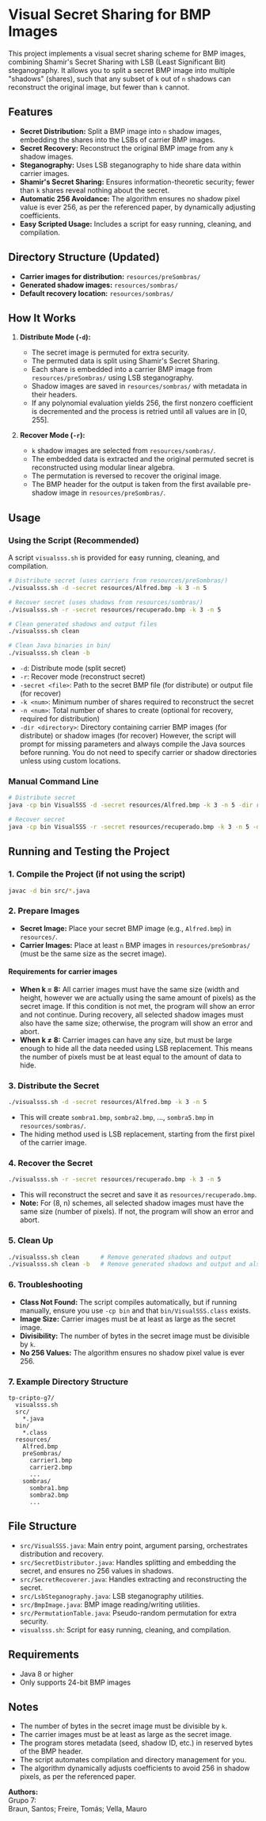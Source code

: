 # Visual Secret Sharing for BMP Images

This project implements a visual secret sharing scheme for BMP images, combining Shamir's Secret Sharing with LSB (Least Significant Bit) steganography. It allows you to split a secret BMP image into multiple "shadows" (shares), such that any subset of `k` out of `n` shadows can reconstruct the original image, but fewer than `k` cannot.

## Features

- **Secret Distribution:** Split a BMP image into `n` shadow images, embedding the shares into the LSBs of carrier BMP images.
- **Secret Recovery:** Reconstruct the original BMP image from any `k` shadow images.
- **Steganography:** Uses LSB steganography to hide share data within carrier images.
- **Shamir's Secret Sharing:** Ensures information-theoretic security; fewer than `k` shares reveal nothing about the secret.
- **Automatic 256 Avoidance:** The algorithm ensures no shadow pixel value is ever 256, as per the referenced paper, by dynamically adjusting coefficients.
- **Easy Scripted Usage:** Includes a script for easy running, cleaning, and compilation.

## Directory Structure (Updated)

- **Carrier images for distribution:** `resources/preSombras/`
- **Generated shadow images:** `resources/sombras/`
- **Default recovery location:** `resources/sombras/`

## How It Works

1. **Distribute Mode (`-d`):**
   - The secret image is permuted for extra security.
   - The permuted data is split using Shamir's Secret Sharing.
   - Each share is embedded into a carrier BMP image from `resources/preSombras/` using LSB steganography.
   - Shadow images are saved in `resources/sombras/` with metadata in their headers.
   - If any polynomial evaluation yields 256, the first nonzero coefficient is decremented and the process is retried until all values are in [0, 255].

2. **Recover Mode (`-r`):**
   - `k` shadow images are selected from `resources/sombras/`.
   - The embedded data is extracted and the original permuted secret is reconstructed using modular linear algebra.
   - The permutation is reversed to recover the original image.
   - The BMP header for the output is taken from the first available pre-shadow image in `resources/preSombras/`.

## Usage

### Using the Script (Recommended)

A script `visualsss.sh` is provided for easy running, cleaning, and compilation.

```sh
# Distribute secret (uses carriers from resources/preSombras/)
./visualsss.sh -d -secret resources/Alfred.bmp -k 3 -n 5

# Recover secret (uses shadows from resources/sombras/)
./visualsss.sh -r -secret resources/recuperado.bmp -k 3 -n 5

# Clean generated shadows and output files
./visualsss.sh clean

# Clean Java binaries in bin/
./visualsss.sh clean -b
```

- `-d`: Distribute mode (split secret)
- `-r`: Recover mode (reconstruct secret)
- `-secret <file>`: Path to the secret BMP file (for distribute) or output file (for recover)
- `-k <num>`: Minimum number of shares required to reconstruct the secret
- `-n <num>`: Total number of shares to create (optional for recovery, required for distribution)
- `-dir <directory>`: Directory containing carrier BMP images (for distribute) or shadow images (for recover)
However, the script will prompt for missing parameters and always compile the Java sources before running.
You do not need to specify carrier or shadow directories unless using custom locations.

### Manual Command Line

```sh
# Distribute secret
java -cp bin VisualSSS -d -secret resources/Alfred.bmp -k 3 -n 5 -dir resources/sombras

# Recover secret
java -cp bin VisualSSS -r -secret resources/recuperado.bmp -k 3 -n 5 -dir resources/sombras
```

## Running and Testing the Project

### 1. Compile the Project (if not using the script)

```sh
javac -d bin src/*.java
```

### 2. Prepare Images

- **Secret Image:**  Place your secret BMP image (e.g., `Alfred.bmp`) in `resources/`.
- **Carrier Images:**  Place at least `n` BMP images in `resources/preSombras/` (must be the same size as the secret image).

#### Requirements for carrier images
- **When k = 8:** All carrier images must have the same size (width and height, however we are actually using the same amount of pixels) as the secret image. If this condition is not met, the program will show an error and not continue. During recovery, all selected shadow images must also have the same size; otherwise, the program will show an error and abort.
- **When k ≠ 8:** Carrier images can have any size, but must be large enough to hide all the data needed using LSB replacement. This means the number of pixels must be at least equal to the amount of data to hide.

### 3. Distribute the Secret

```sh
./visualsss.sh -d -secret resources/Alfred.bmp -k 3 -n 5
```
- This will create `sombra1.bmp`, `sombra2.bmp`, ..., `sombra5.bmp` in `resources/sombras/`.
- The hiding method used is LSB replacement, starting from the first pixel of the carrier image.

### 4. Recover the Secret

```sh
./visualsss.sh -r -secret resources/recuperado.bmp -k 3 -n 5
```
- This will reconstruct the secret and save it as `resources/recuperado.bmp`.
- **Note:** For (8, n) schemes, all selected shadow images must have the same size (number of pixels). If not, the program will show an error and abort.

### 5. Clean Up

```sh
./visualsss.sh clean      # Remove generated shadows and output
./visualsss.sh clean -b   # Remove generated shadows and output and also Java binaries in bin/
```

### 6. Troubleshooting

- **Class Not Found:**  The script compiles automatically, but if running manually, ensure you use `-cp bin` and that `bin/VisualSSS.class` exists.
- **Image Size:**  Carrier images must be at least as large as the secret image.
- **Divisibility:**  The number of bytes in the secret image must be divisible by `k`.
- **No 256 Values:**  The algorithm ensures no shadow pixel value is ever 256.

### 7. Example Directory Structure

```
tp-cripto-g7/
  visualsss.sh
  src/
    *.java
  bin/
    *.class
  resources/
    Alfred.bmp
    preSombras/
      carrier1.bmp
      carrier2.bmp
      ...
    sombras/
      sombra1.bmp
      sombra2.bmp
      ...
```

## File Structure

- `src/VisualSSS.java`: Main entry point, argument parsing, orchestrates distribution and recovery.
- `src/SecretDistributor.java`: Handles splitting and embedding the secret, and ensures no 256 values in shadows.
- `src/SecretRecoverer.java`: Handles extracting and reconstructing the secret.
- `src/LsbSteganography.java`: LSB steganography utilities.
- `src/BmpImage.java`: BMP image reading/writing utilities.
- `src/PermutationTable.java`: Pseudo-random permutation for extra security.
- `visualsss.sh`: Script for easy running, cleaning, and compilation.

## Requirements

- Java 8 or higher
- Only supports 24-bit BMP images

## Notes

- The number of bytes in the secret image must be divisible by `k`.
- The carrier images must be at least as large as the secret image.
- The program stores metadata (seed, shadow ID, etc.) in reserved bytes of the BMP header.
- The script automates compilation and directory management for you.
- The algorithm dynamically adjusts coefficients to avoid 256 in shadow pixels, as per the referenced paper.

**Authors:**  
Grupo 7:  
Braun, Santos; Freire, Tomás; Vella, Mauro
